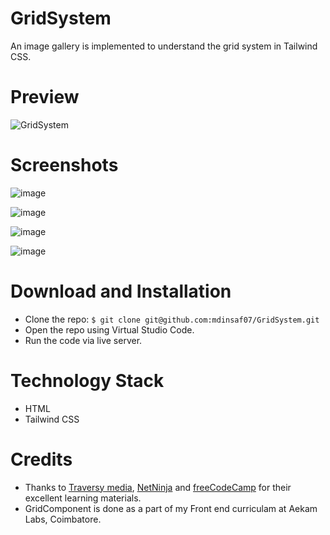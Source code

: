 # GridSystem
An image gallery is implemented to understand the grid system in Tailwind CSS.

# Preview
![GridSystem](https://user-images.githubusercontent.com/47892550/129441411-b0c7541f-2991-4eeb-8453-6beab0fb5b36.gif)

# Screenshots

![image](https://user-images.githubusercontent.com/47892550/129441434-957a60ee-e91b-445f-9fde-0569054c5efd.png)

![image](https://user-images.githubusercontent.com/47892550/129441451-1fb99b24-2da1-4c4b-a7a2-e93ec13634d7.png)

![image](https://user-images.githubusercontent.com/47892550/129441470-c28f288f-5cc0-41b3-96a9-afc1cff48e1a.png)

![image](https://user-images.githubusercontent.com/47892550/129441493-4b9a73b7-4f48-4dbe-93e8-d55e88fce97c.png)

# Download and Installation
- Clone the repo: `$ git clone git@github.com:mdinsaf07/GridSystem.git`
- Open the repo using Virtual Studio Code.
- Run the code via live server.

# Technology Stack 
- HTML
- Tailwind CSS

# Credits
 - Thanks to [Traversy media](https://www.youtube.com/user/TechGuyWeb), [NetNinja](https://www.youtube.com/channel/UCW5YeuERMmlnqo4oq8vwUpg) and [freeCodeCamp](https://www.youtube.com/channel/UC8butISFwT-Wl7EV0hUK0BQ) for their excellent learning materials.
- GridComponent is done as a part of my Front end curriculam at Aekam Labs, Coimbatore.
  


